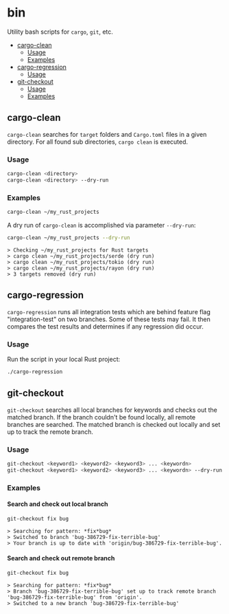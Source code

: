 <!-- markdownlint-disable MD024 -->

# bin

Utility bash scripts for `cargo`, `git`, etc.

- [cargo-clean](#cargo-clean)
  - [Usage](#usage)
  - [Examples](#examples)
- [cargo-regression](#cargo-regression)
  - [Usage](#usage)
- [git-checkout](#git-checkout)
  - [Usage](#usage)
  - [Examples](#examples)

## cargo-clean

`cargo-clean` searches for `target` folders and `Cargo.toml` files in a given
directory. For all found sub directories, `cargo clean` is executed.

### Usage

``` bash
cargo-clean <directory>
cargo-clean <directory> --dry-run
```

### Examples

``` bash
cargo-clean ~/my_rust_projects
```

A dry run of `cargo-clean` is accomplished via parameter `--dry-run`:

``` bash
cargo-clean ~/my_rust_projects --dry-run
```

``` console
> Checking ~/my_rust_projects for Rust targets
> cargo clean ~/my_rust_projects/serde (dry run)
> cargo clean ~/my_rust_projects/tokio (dry run)
> cargo clean ~/my_rust_projects/rayon (dry run)
> 3 targets removed (dry run)
```

## cargo-regression

`cargo-regression` runs all integration tests which are behind feature flag
"integration-test" on two branches. Some of these tests may fail. It then compares
the test results and determines if any regression did occur.

### Usage

Run the script in your local Rust project:

``` bash
./cargo-regression
```

## git-checkout

`git-checkout` searches all local branches for keywords and checks out the matched
branch. If the branch couldn't be found locally, all remote branches are
searched. The matched branch is checked out locally and set up to track the
remote branch.

### Usage

``` bash
git-checkout <keyword1> <keyword2> <keyword3> ... <keywordn>
git-checkout <keyword1> <keyword2> <keyword3> ... <keywordn> --dry-run
```

### Examples

#### Search and check out local branch

``` bash
git-checkout fix bug
```

``` console
> Searching for pattern: *fix*bug*
> Switched to branch 'bug-386729-fix-terrible-bug'
> Your branch is up to date with 'origin/bug-386729-fix-terrible-bug'.
```

#### Search and check out remote branch

``` bash
git-checkout fix bug
```

``` console
> Searching for pattern: *fix*bug*
> Branch 'bug-386729-fix-terrible-bug' set up to track remote branch 'bug-386729-fix-terrible-bug' from 'origin'.
> Switched to a new branch 'bug-386729-fix-terrible-bug'
```
